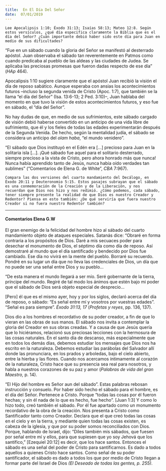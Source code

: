 ```yaml
---
title:  En El Día Del Señor
date:  07/01/2019
---
```


`Lee Apocalipsis 1:10; Éxodo 31:13; Isaías 58:13; Mateo 12:8. Según estos versículos, ¿qué día especifica claramente la Biblia que es el día del Señor? ¿Cuán importante debió haber sido este día para Juan en medio de sus dificultades?`

“Fue en un sábado cuando la gloria del Señor se manifestó al desterrado apóstol. Juan observaba el sábado tan reverentemente en Patmos como cuando predicaba al pueblo de las aldeas y las ciudades de Judea. Se aplicaba las preciosas promesas que fueron dadas respecto de ese día” (_HAp_ 464).

Apocalipsis 1:10 sugiere claramente que el apóstol Juan recibió la visión el día de reposo sabático. Aunque esperaba con ansias los acontecimientos futuros –incluso la segunda venida de Cristo (Apoc. 1:7), que también se la llama “el día del Señor” (Isa. 13:6-13; 2 Ped. 3:10)–, Juan hablaba del momento en que tuvo la visión de estos acontecimientos futuros, y eso fue en sábado, el “día del Señor”.

No hay dudas de que, en medio de sus sufrimientos, este sábado cargado de visión debió haberse convertido en un anticipo de una vida libre de sufrimiento, que él y los fieles de todas las edades experimentarán después de la Segunda Venida. De hecho, según la mentalidad judía, el sábado se considera un anticipo del _olam haba_, “el mundo venidero”.

“El sábado que Dios instituyó en el Edén era [...] precioso para Juan en la solitaria isla [...]. ¡Qué sábado fue aquel para el solitario desterrado, siempre precioso a la vista de Cristo, pero ahora honrado más que nunca! Nunca había aprendido tanto de Jesús, nunca había oído verdades tan sublimes” (“Comentarios de Elena G. de White”, _CBA_ 7:967).

`Compara las dos versiones del cuarto mandamiento del Decálogo, en Éxodo 20:11 y Deuteronomio 5:15. Estos pasajes subrayan que el sábado es una conmemoración de la Creación y de la Liberación, y nos recuerdan que Dios nos hizo y nos redimió. ¿Cómo podemos, cada sábado, tener siempre presente la realidad de que Dios es nuestro Creador y Redentor? Piensa en esto también: ¿De qué serviría que fuera nuestro Creador si no fuera nuestro Redentor también?`

---

#### Comentarios Elena G.W

El gran enemigo de la felicidad del hombre hizo al sábado del cuarto mandamiento objeto de ataques especiales. Satanás dice: “Obraré en forma contraria a los propósitos de Dios. Daré a mis secuaces poder para desechar el monumento de Dios, el séptimo día como día de reposo. Así demostraré al mundo que el día santificado y bendecido por Dios fue cambiado. Ese día no vivirá en la mente del pueblo. Borraré su recuerdo. Pondré en su lugar un día que no lleva las credenciales de Dios, un día que no puede ser una señal entre Dios y su pueblo…

“De esta manera el mundo llegará a ser mío. Seré gobernante de la tierra, príncipe del mundo. Regiré de tal modo los ánimos que estén bajo mi poder que el sábado de Dios será objeto especial de desprecio…

[Pero] él que es el mismo ayer, hoy y por los siglos, declaró acerca del día de reposo, o sábado: “Es señal entre mí y vosotros por vuestras edades”. “Señal es para siempre”. _Éxodo 31:13, 17_ (_Profetas y reyes_, pp. 136, 137).

Dios dio a los hombres el recordativo de su poder creador, a fin de que lo vieran en las obras de sus manos. El sábado nos invita a contemplar la gloria del Creador en sus obras creadas. Y a causa de que Jesús quería que lo hiciéramos, relacionó sus preciosas lecciones con la hermosura de las cosas naturales. En el santo día de descanso, más especialmente que en todos los demás días, debemos estudiar los mensajes que Dios nos ha escrito en la naturaleza. Debemos estudiar las parábolas del Salvador allí donde las pronunciara, en los prados y arboledas, bajo el cielo abierto, entre la hierba y las flores. Cuando nos acercamos íntimamente al corazón de la naturaleza, Cristo hace que su presencia sea real para nosotros, y habla a nuestros corazones de su paz y amor (_Palabras de vida del gran Maestro,_ p. 14).

“El Hijo del hombre es Señor aun del sábado”. Estas palabras rebosan instrucción y consuelo. Por haber sido hecho el sábado para el hombre, es el día del Señor. Pertenece a Cristo. Porque “todas las cosas por él fueron hechas; y sin él nada de lo que es hecho, fue hecho”. [Juan 1:3] Y como lo hizo todo, creó también el sábado. Por él fue apartado como un monumento recordativo de la obra de la creación. Nos presenta a Cristo como Santificador tanto como Creador. Declara que el que creó todas las cosas en el cielo y en la tierra, y mediante quien todas las cosas existen, es cabeza de la iglesia, y que por su poder somos reconciliados con Dios. Porque, hablando de Israel, dijo: “Díles también mis sábados, que fuesen por señal entre mí y ellos, para que supiesen que yo soy Jehová que los santifico,” [Ezequiel 20:12] es decir, que los hace santos. Entonces el sábado es una señal del poder de Cristo para santificarnos. Es dado a todos aquellos a quienes Cristo hace santos. Como señal de su poder santificador, el sábado es dado a todos los que por medio de Cristo llegan a formar parte del Israel de Dios _(El Deseado de todas las gentes, p. 255)_.